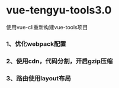 # vue-tengyu-tools3.0
使用vue-cli重新构建vue-tools项目

### 1、优化webpack配置
### 2、使用cdn，代码分割，开启gzip压缩
### 3、路由使用layout布局
